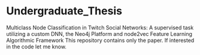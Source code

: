 # Undergraduate_Thesis
Multiclass Node Classification in Twitch Social Networks: A supervised task utilizing a custom DNN, the Neo4j Platform and node2vec Feature Learning Algorithmic Framework
This repository contains only the paper. If interested in the code let me know.
